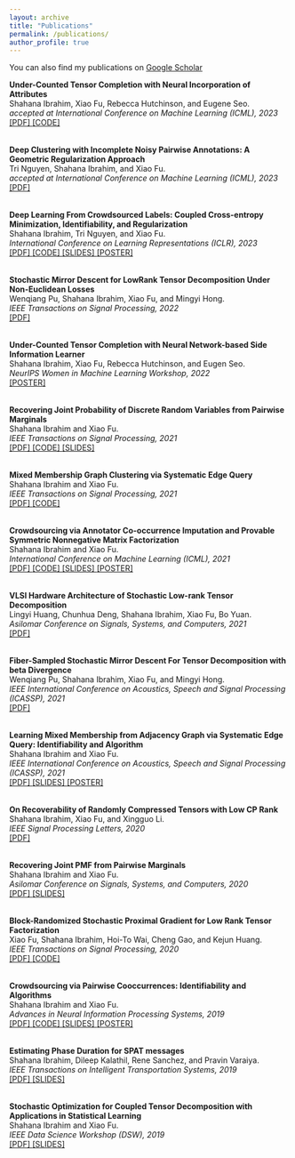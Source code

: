 ```yaml
---
layout: archive
title: "Publications"
permalink: /publications/
author_profile: true
---
```



You can also find my publications on <a href="https://scholar.google.com/citations?user=FxN93qsAAAAJ&hl=en"> Google Scholar </a> <br>


<table >
<tbody>
<tr> 
<strong> Under-Counted Tensor Completion with Neural Incorporation of Attributes </strong>  <br>  Shahana Ibrahim, Xiao Fu, Rebecca Hutchinson, and Eugene Seo. <br>
<i> accepted at International Conference on Machine Learning (ICML), 2023 </i> <br>
<a href="https://arxiv.org/pdf/2306.03273.pdf"> [PDF] </a> <a href="https://github.com/shahana-ibrahim/undercounted-tensor-completion"> [CODE] </a> 
</tr>
</tbody>
</table>

<table >
<tbody>
<tr> 
<strong> Deep Clustering with Incomplete Noisy Pairwise Annotations: A Geometric Regularization Approach </strong> <br>  Tri Nguyen, Shahana Ibrahim, and Xiao Fu. <br>
<i> accepted at International Conference on Machine Learning (ICML), 2023 </i> <br>
<a href="https://arxiv.org/pdf/2305.19391.pdf"> [PDF] </a>  
</tr>
</tbody>
</table>

<table >
<tbody>
<tr> 
<strong> Deep Learning From Crowdsourced Labels: Coupled
Cross-entropy Minimization, Identifiability, and Regularization </strong> <br>  Shahana Ibrahim, Tri Nguyen, and Xiao Fu. <br>
<i> International Conference on Learning Representations (ICLR), 2023 </i> <br>
<a href="https://openreview.net/forum?id=_qVhsWyWB9"> [PDF] </a> <a href="https://github.com/shahana-ibrahim/end-to-end-crowdsourcing"> [CODE] </a> <a href="https://shahana-ibrahim.github.io/files/iclr2023_slides_Ver3.pdf"> [SLIDES] </a>  
<a href="https://shahana-ibrahim.github.io/files/iclr_poster.pdf"> [POSTER] </a>    
</tr>
</tbody>
</table>

<table >
<tbody>
<tr> 
<strong> Stochastic Mirror Descent for LowRank Tensor Decomposition Under Non-Euclidean Losses </strong> <br>  Wenqiang Pu, Shahana Ibrahim, Xiao Fu, and Mingyi Hong. <br>
<i> IEEE Transactions on Signal Processing, 2022 </i> <br>
<a href="https://ieeexplore.ieee.org/stamp/stamp.jsp?arnumber=9745762"> [PDF] </a> 
</tr>
</tbody>
</table>

<table >
<tbody>
<tr> 
<strong> Under-Counted Tensor Completion with Neural Network-based Side Information Learner </strong> <br>  Shahana Ibrahim, Xiao Fu, Rebecca Hutchinson, and Eugen Seo. <br>
<i> NeurIPS Women in Machine Learning Workshop, 2022 </i> <br>
<a href="https://shahana-ibrahim.github.io/files/WiML_poster.pdf"> [POSTER]  </a> 
</tr>
</tbody>
</table>



<table >
<tbody>
<tr> 
<strong> Recovering Joint Probability of Discrete Random Variables from Pairwise Marginals </strong> <br>  Shahana Ibrahim and Xiao Fu. <br>
<i> IEEE Transactions on Signal Processing, 2021 </i> <br>
<a href="https://ieeexplore.ieee.org/stamp/stamp.jsp?arnumber=9462323"> [PDF] </a> <a href="https://github.com/shahana-ibrahim/joint-probability-estimation"> [CODE] </a> <a href="https://shahana-ibrahim.github.io/files/joint_probbaility.pdf"> [SLIDES] </a>   
</tr>
</tbody>
</table>

<table >
<tbody>
<tr> 
<strong> Mixed Membership Graph Clustering via Systematic Edge Query </strong> <br>  Shahana Ibrahim and Xiao Fu. <br>
<i> IEEE Transactions on Signal Processing, 2021 </i> <br>
<a href="https://ieeexplore.ieee.org/document/9529053"> [PDF] </a> <a href="https://github.com/shahana-ibrahim/mixed-membership-graph-clustering"> [CODE] </a> 
</tr>
</tbody>
</table>

<table >
<tbody>
<tr> 
<strong> Crowdsourcing via Annotator Co-occurrence Imputation and
Provable Symmetric Nonnegative Matrix Factorization </strong> <br>  Shahana Ibrahim and Xiao Fu. <br>
<i> International Conference on Machine Learning (ICML), 2021 </i> <br>
<a href="https://proceedings.mlr.press/v139/ibrahim21a.html"> [PDF] </a> <a href="https://github.com/shahana-ibrahim/crowdsourcing-via-co-occurrence-imputation"> [CODE] </a> <a href="https://shahana-ibrahim.github.io/files/crowdsourcing_symnmf.pdf"> [SLIDES] </a>  <a href="https://shahana-ibrahim.github.io/files/crowdsourcing_poster.pdf"> [POSTER] </a>   
</tr>
</tbody>
</table>

<table >
<tbody>
<tr> 
<strong> VLSI Hardware Architecture of Stochastic Low-rank Tensor Decomposition </strong> <br>  Lingyi Huang, Chunhua Deng, Shahana Ibrahim, Xiao Fu, Bo Yuan. <br>
<i> Asilomar Conference on Signals, Systems, and Computers, 2021 </i> <br>
<a href="https://ieeexplore.ieee.org/document/9723182"> [PDF] </a>    
</tr>
</tbody>
</table>

<table >
<tbody>
<tr> 
<strong> Fiber-Sampled Stochastic Mirror
Descent For Tensor Decomposition with beta Divergence </strong> <br>  Wenqiang Pu, Shahana Ibrahim, Xiao Fu, and Mingyi Hong. <br>
<i> IEEE International Conference on Acoustics, Speech and Signal Processing (ICASSP), 2021 </i> <br>
<a href="https://ieeexplore.ieee.org/document/9413830"> [PDF] </a>    
</tr>
</tbody>
</table>

<table >
<tbody>
<tr> 
<strong> Learning Mixed Membership from Adjacency Graph via Systematic Edge Query: Identifiability and Algorithm </strong> <br>  Shahana Ibrahim and Xiao Fu. <br>
<i> IEEE International Conference on Acoustics, Speech and Signal Processing (ICASSP), 2021 </i> <br>
<a href="https://ieeexplore.ieee.org/document/9413541"> [PDF] </a>  <a href="https://shahana-ibrahim.github.io/files/graph_clustering.pdf"> [SLIDES] </a>   <a href="https://shahana-ibrahim.github.io/files/graph_clustering_icassp2021_poster.pdf"> [POSTER] </a>  
</tr>
</tbody>
</table>

<table >
<tbody>
<tr> 
<strong> On Recoverability of Randomly Compressed Tensors with Low CP Rank </strong> <br>  Shahana Ibrahim, Xiao Fu, and Xingguo Li. <br>
<i> IEEE Signal Processing Letters, 2020 </i> <br>
<a href="https://ieeexplore.ieee.org/stamp/stamp.jsp?tp=&arnumber=9119759"> [PDF] </a> 
</tr>
</tbody>
</table>

<table >
<tbody>
<tr> 
<strong> Recovering Joint PMF from Pairwise Marginals </strong> <br>  Shahana Ibrahim and Xiao Fu. <br>
<i> Asilomar Conference on Signals, Systems, and Computers, 2020 </i> <br>
<a href="https://ieeexplore.ieee.org/document/9443425"> [PDF] </a> <a href="https://shahana-ibrahim.github.io/files/asilomar_talk_2020_slides.pdf"> [SLIDES] </a>    
</tr>
</tbody>
</table>

<table >
<tbody>
<tr> 
<strong> Block-Randomized Stochastic Proximal Gradient for Low Rank Tensor Factorization </strong> <br>  Xiao Fu, Shahana Ibrahim, Hoi-To Wai, Cheng Gao, and Kejun Huang. <br>
<i> IEEE Transactions on Signal Processing, 2020 </i> <br>
<a href="https://ieeexplore.ieee.org/document/8682465"> [PDF] </a> <a href="https://github.com/shahana-ibrahim/block-randomized-sgd-tensor-decomposition"> [CODE] </a>  
</tr>
</tbody>
</table>

<table >
<tbody>
<tr> 
<strong> Crowdsourcing via Pairwise Cooccurrences: Identifiability and Algorithms </strong> <br>  Shahana Ibrahim and Xiao Fu. <br>
<i> Advances in Neural Information Processing Systems, 2019 </i> <br>
<a href="https://proceedings.neurips.cc/paper/2019/file/c0e19ce0dbabbc0d17a4f8d4324cc8e3-Paper.pdf"> [PDF] </a> <a href="https://github.com/shahana-ibrahim/crowdsourcing"> [CODE] </a> <a href="https://shahana-ibrahim.github.io/files/crowdsourcing.pdf"> [SLIDES] </a> <a href="https://shahana-ibrahim.github.io/files/crowdsourcing_nips_poster.pdf"> [POSTER] </a>    
</tr>
</tbody>
</table>

<table >
<tbody>
<tr> 
<strong> Estimating Phase Duration for SPAT messages </strong> <br>  Shahana Ibrahim, Dileep Kalathil, Rene Sanchez, and Pravin Varaiya. <br>
<i> IEEE Transactions on Intelligent Transportation Systems, 2019 </i> <br>
<a href="https://ieeexplore.ieee.org/stamp/stamp.jsp?tp=&arnumber=8500307"> [PDF] </a>  <a href="https://shahana-ibrahim.github.io/files/EstimatingPhaseDuration.pdf"> [SLIDES] </a>    
</tr>
</tbody>
</table>

<table >
<tbody>
<tr> 
<strong> Stochastic Optimization for Coupled Tensor Decomposition with Applications in Statistical Learning </strong> <br>  Shahana Ibrahim and Xiao Fu. <br>
<i> IEEE Data Science Workshop (DSW), 2019 </i> <br>
<a href="https://ieeexplore.ieee.org/stamp/stamp.jsp?tp=&arnumber=8755797"> [PDF] </a> <a href="https://shahana-ibrahim.github.io/files/DSW2019_presentation.pdf"> [SLIDES] </a> 
</tr>
</tbody>
</table>




  
